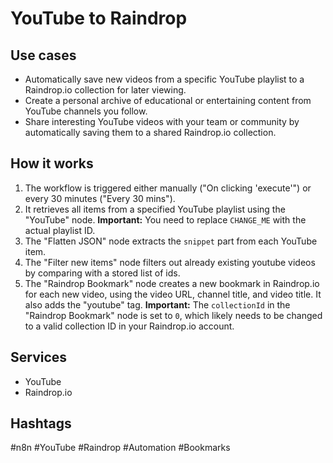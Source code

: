 # YouTube to Raindrop

## Use cases

*   Automatically save new videos from a specific YouTube playlist to a Raindrop.io collection for later viewing.
*   Create a personal archive of educational or entertaining content from YouTube channels you follow.
*   Share interesting YouTube videos with your team or community by automatically saving them to a shared Raindrop.io collection.

## How it works

1.  The workflow is triggered either manually ("On clicking 'execute'") or every 30 minutes ("Every 30 mins").
2.  It retrieves all items from a specified YouTube playlist using the "YouTube" node.  **Important:** You need to replace `CHANGE_ME` with the actual playlist ID.
3.  The "Flatten JSON" node extracts the `snippet` part from each YouTube item.
4.  The "Filter new items" node filters out already existing youtube videos by comparing with a stored list of ids.
5.  The "Raindrop Bookmark" node creates a new bookmark in Raindrop.io for each new video, using the video URL, channel title, and video title. It also adds the "youtube" tag. **Important:** The `collectionId` in the "Raindrop Bookmark" node is set to `0`, which likely needs to be changed to a valid collection ID in your Raindrop.io account.

## Services

*   YouTube
*   Raindrop.io

## Hashtags

#n8n #YouTube #Raindrop #Automation #Bookmarks
